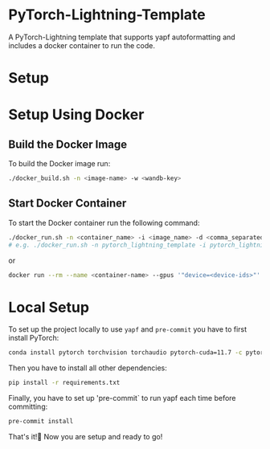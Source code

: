 # PyTorch-Lightning-Template
A PyTorch-Lightning template that supports yapf autoformatting and includes a docker container to run the code.

# Setup

# Setup Using Docker
## Build the Docker Image
To build the Docker image run: 
```bash
./docker_build.sh -n <image-name> -w <wandb-key>
```

## Start Docker Container
To start the Docker container run the following command:
```bash
./docker_run.sh -n <container_name> -i <image_name> -d <comma_separated_device_ids>
# e.g. ./docker_run.sh -n pytorch_lightning_template -i pytorch_lightning_template -d "0,1"
```
or
```bash
docker run --rm --name <container-name> --gpus '"device=<device-ids>"' -v $(pwd):/workspace  -it <image-name> bash
```

# Local Setup
To set up the project locally to use `yapf` and `pre-commit` you have to first install PyTorch:
```bash
conda install pytorch torchvision torchaudio pytorch-cuda=11.7 -c pytorch -c nvidia
```
Then you have to install all other dependencies:
```bash
pip install -r requirements.txt
```

Finally, you have to set up 'pre-commit` to run yapf each time before committing:
```bash
pre-commit install
```

That's it!🎊️ 
Now you are setup and ready to go!


